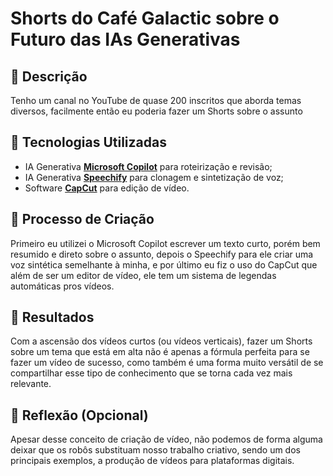 # Shorts do Café Galactic sobre o Futuro das IAs Generativas

## 📒 Descrição
Tenho um canal no YouTube de quase 200 inscritos que aborda temas diversos, facilmente então eu poderia fazer um Shorts sobre o assunto

## 🤖 Tecnologias Utilizadas
- IA Generativa **[Microsoft Copilot](https://copilot.microsoft.com)** para roteirização e revisão;
- IA Generativa **[Speechify](https://speechify.com)** para clonagem e sintetização de voz;
- Software **[CapCut](https://www.capcut.com/pt-br)** para edição de vídeo.

## 🧐 Processo de Criação
Primeiro eu utilizei o Microsoft Copilot escrever um texto curto, porém bem resumido e direto sobre o assunto, depois o Speechify para ele criar uma voz sintética semelhante à minha,
e por último eu fiz o uso do CapCut que além de ser um editor de vídeo, ele tem um sistema de legendas automáticas pros vídeos.

## 🚀 Resultados
Com a ascensão dos vídeos curtos (ou vídeos verticais), fazer um Shorts sobre um tema que está em alta não é apenas a fórmula perfeita para se fazer um vídeo de sucesso, 
como também é uma forma muito versátil de se compartilhar esse tipo de conhecimento que se torna cada vez mais relevante.

## 💭 Reflexão (Opcional)
Apesar desse conceito de criação de vídeo, não podemos de forma alguma deixar que os robôs substituam nosso trabalho criativo, sendo um dos principais exemplos, a produção de vídeos para plataformas digitais.
